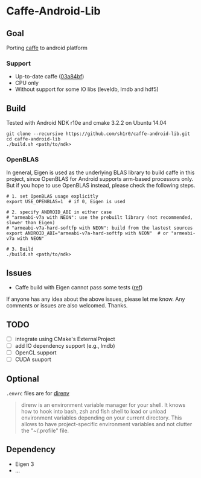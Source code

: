 Caffe-Android-Lib
===============
## Goal
Porting [caffe](https://github.com/BVLC/caffe) to android platform

### Support
* Up-to-date caffe ([03a84bf](https://github.com/BVLC/caffe/commit/03a84bf464dd47bcec9ac943f0229a758c627f05))
* CPU only
* Without support for some IO libs (leveldb, lmdb and hdf5)

## Build
Tested with Android NDK r10e and cmake 3.2.2 on Ubuntu 14.04

```shell
git clone --recursive https://github.com/sh1r0/caffe-android-lib.git
cd caffe-android-lib
./build.sh <path/to/ndk>
```

### OpenBLAS
In general, Eigen is used as the underlying BLAS library to build caffe in this project, since OpenBLAS for Android supports arm-based processors only.
But if you hope to use OpenBLAS instead, please check the following steps.

```shell
# 1. set OpenBLAS usage explicitly
export USE_OPENBLAS=1  # if 0, Eigen is used

# 2. specify ANDROID_ABI in either case
# "armeabi-v7a with NEON": use the prebuilt library (not recommended, slower than Eigen)
# "armeabi-v7a-hard-softfp with NEON": build from the lastest sources
export ANDROID_ABI="armeabi-v7a-hard-softfp with NEON"  # or "armeabi-v7a with NEON"

# 3. Build
./build.sh <path/to/ndk>
```

## Issues
- Caffe build with Eigen cannot pass some tests ([ref](https://github.com/BVLC/caffe/pull/2619#issuecomment-113224948))

If anyone has any idea about the above issues, please let me know.
Any comments or issues are also welcomed.
Thanks.

## TODO
- [ ] integrate using CMake's ExternalProject
- [ ] add IO dependency support (e.g., lmdb)
- [ ] OpenCL support
- [ ] CUDA suuport

## Optional
`.envrc` files are for [direnv](http://direnv.net/)
> direnv is an environment variable manager for your shell. It knows how to hook into bash, zsh and fish shell to load or unload environment variables depending on your current directory. This allows to have project-specific environment variables and not clutter the "~/.profile" file.

## Dependency
* Eigen 3
* ...
